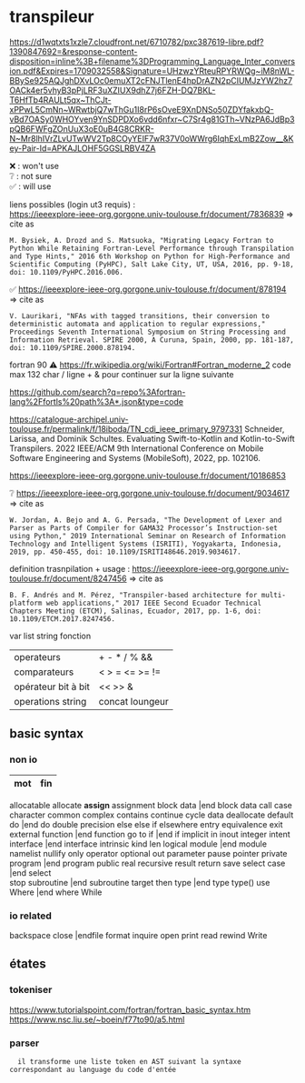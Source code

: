 # transpileur

https://d1wqtxts1xzle7.cloudfront.net/6710782/pxc387619-libre.pdf?1390847692=&response-content-disposition=inline%3B+filename%3DProgramming_Language_Inter_conversion.pdf&Expires=1709032558&Signature=UHzwzYRteuRPYRWQg~iM8nWL-BBySe925AQJghDXvLOc0emuXT2cFNJTlenE4hpDrAZN2pCIUMJzYW2hz7OACk4er5vhyB3pPjLRF3uXZIUX9dhZ7j6FZH-DQ7BKL-T6HfTb4RAULt5qx~ThCJt-xPPwL5CmNn~WRwtbjQ7wThGu1I8rP6sOveE9XnDNSo50ZDYfakxbQ-vBd7OASy0WHOYven9YnSDPDXo6vdd6nfxr~C7Sr4g81GTh~VNzPA6JdBp3pQB6FWFgZOnUuX3oE0uB4G8CRKR-N~Mr8lhIVrZLvUTwWV2Tp8COyYEIF7wR37V0oWWrg6IqhExLmB2Zow__&Key-Pair-Id=APKAJLOHF5GGSLRBV4ZA

❌ : won't use <br>
❔ : not sure <br>
✅ : will use

liens possibles (login ut3 requis) : <br>
https://ieeexplore-ieee-org.gorgone.univ-toulouse.fr/document/7836839
=> cite as
```
M. Bysiek, A. Drozd and S. Matsuoka, "Migrating Legacy Fortran to Python While Retaining Fortran-Level Performance through Transpilation and Type Hints," 2016 6th Workshop on Python for High-Performance and Scientific Computing (PyHPC), Salt Lake City, UT, USA, 2016, pp. 9-18, doi: 10.1109/PyHPC.2016.006.
```

✅ https://ieeexplore-ieee-org.gorgone.univ-toulouse.fr/document/878194
=> cite as
```
V. Laurikari, "NFAs with tagged transitions, their conversion to deterministic automata and application to regular expressions," Proceedings Seventh International Symposium on String Processing and Information Retrieval. SPIRE 2000, A Curuna, Spain, 2000, pp. 181-187, doi: 10.1109/SPIRE.2000.878194.
```


fortran 90
:warning: https://fr.wikipedia.org/wiki/Fortran#Fortran_moderne_2 code max 132 char / ligne + & pour continuer sur la ligne suivante

https://github.com/search?q=repo%3Afortran-lang%2Ffortls%20path%3A*.json&type=code

https://catalogue-archipel.univ-toulouse.fr/permalink/f/18iboda/TN_cdi_ieee_primary_9797331
Schneider, Larissa, and Dominik Schultes. Evaluating Swift-to-Kotlin and Kotlin-to-Swift Transpilers. 2022 IEEE/ACM 9th International Conference on Mobile Software Engineering and Systems (MobileSoft), 2022, pp. 102106. 


https://ieeexplore-ieee-org.gorgone.univ-toulouse.fr/document/10186853

❔ https://ieeexplore-ieee-org.gorgone.univ-toulouse.fr/document/9034617
=> cite as
```
W. Jordan, A. Bejo and A. G. Persada, "The Development of Lexer and Parser as Parts of Compiler for GAMA32 Processor’s Instruction-set using Python," 2019 International Seminar on Research of Information Technology and Intelligent Systems (ISRITI), Yogyakarta, Indonesia, 2019, pp. 450-455, doi: 10.1109/ISRITI48646.2019.9034617.
```

definition trasnpilation + usage :
https://ieeexplore-ieee-org.gorgone.univ-toulouse.fr/document/8247456
=> cite as
```
B. F. Andrés and M. Pérez, "Transpiler-based architecture for multi-platform web applications," 2017 IEEE Second Ecuador Technical Chapters Meeting (ETCM), Salinas, Ecuador, 2017, pp. 1-6, doi: 10.1109/ETCM.2017.8247456.
```

var
list
string
fonction

|||
|--|--|
operateurs| + - \* / % && || !
comparateurs| < > = <= >= !=
opérateur bit à bit| << >> & | ^ ~  
operations string| concat loungeur

## basic syntax

### non io

| mot | fin |
| --- | --- |
allocatable
allocate
**assign**
assignment
block data |end block data
call
case
character
common
complex
contains
continue
cycle
data
deallocate
default
do |end do
double precision
else
else if
elsewhere
entry
equivalence
exit
external
function |end function
go to
if |end if
implicit
in
inout
integer
intent
interface |end interface
intrinsic
kind
len
logical
module |end module
namelist
nullify
only
operator
optional
out
parameter
pause
pointer
private
program |end program
public
real
recursive
result
return
save
select case |end select  
stop
subroutine |end subroutine
target
then
type |end type
type()
use
Where |end where
While

### io related

backspace
close
|endfile
format
inquire
open
print
read
rewind
Write

## étates

### tokeniser

https://www.tutorialspoint.com/fortran/fortran_basic_syntax.htm
https://www.nsc.liu.se/~boein/f77to90/a5.html

### parser

      il transforme une liste token en AST suivant la syntaxe correspondant au language du code d'entée
